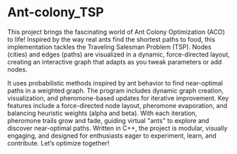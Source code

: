# Ant-colony_TSP


This project brings the fascinating world of Ant Colony Optimization (ACO) to life! Inspired by the way real ants find the shortest paths to food, this implementation tackles the Traveling Salesman Problem (TSP). Nodes (cities) and edges (paths) are visualized in a dynamic, force-directed layout, creating an interactive graph that adapts as you tweak parameters or add nodes.

It uses probabilistic methods inspired by ant behavior to find near-optimal paths in a weighted graph. The program includes dynamic graph creation, visualization, and pheromone-based updates for iterative improvement. Key features include a force-directed node layout, pheromone evaporation, and balancing heuristic weights (alpha and beta).
With each iteration, pheromone trails grow and fade, guiding virtual "ants" to explore and discover near-optimal paths. Written in C++, the project is modular, visually engaging, and designed for enthusiasts eager to experiment, learn, and contribute. Let’s optimize together!

